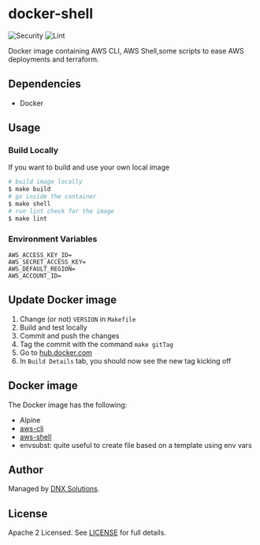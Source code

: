 # docker-shell

![Security](https://github.com/DNXLabs/docker-shell/workflows/Security/badge.svg)
![Lint](https://github.com/DNXLabs/docker-shell/workflows/Lint/badge.svg)

Docker image containing AWS CLI, AWS Shell,some scripts to ease AWS deployments and terraform.

## Dependencies

- Docker

## Usage

### Build Locally

If you want to build and use your own local image

```bash
# build image locally
$ make build
# go inside the container
$ make shell
# run lint check for the image
$ make lint
```

### Environment Variables

```
AWS_ACCESS_KEY_ID=
AWS_SECRET_ACCESS_KEY=
AWS_DEFAULT_REGION=
AWS_ACCOUNT_ID=
```

## Update Docker image

1. Change (or not) `VERSION` in `Makefile`
2. Build and test locally
3. Commit and push the changes
4. Tag the commit with the command `make gitTag`
5. Go to [hub.docker.com](hub.docker.com)
6. In `Build Details` tab, you should now see the new tag kicking off

Docker image
------------

The Docker image has the following:

- Alpine
- [aws-cli](https://github.com/aws/aws-cli)
- [aws-shell](https://github.com/awslabs/aws-shell)
- envsubst: quite useful to create file based on a template using env vars

## Author

Managed by [DNX Solutions](https://github.com/DNXLabs).

## License

Apache 2 Licensed. See [LICENSE](https://github.com/DNXLabs/docker-shell/blob/master/LICENSE) for full details.